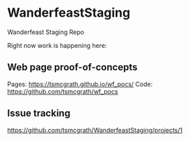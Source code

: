 # WanderfeastStaging
Wanderfeast Staging Repo

Right now work is happening here: 
## Web page proof-of-concepts
Pages: https://tsmcgrath.github.io/wf_pocs/
Code: https://github.com/tsmcgrath/wf_pocs

## Issue tracking
https://github.com/tsmcgrath/WanderfeastStaging/projects/1
